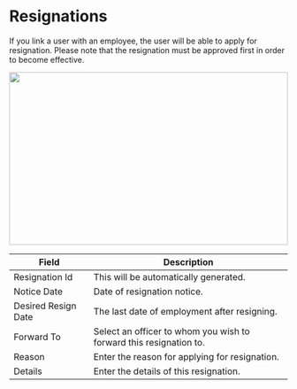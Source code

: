 # Resignations

If you link a user with an employee, the user will be able to apply for
resignation. Please note that the resignation must be approved first in
order to become effective.

<img src="" height="312px" width="100%">

| Field               | Description                                                        |
| ------------------- | ------------------------------------------------------------------ |
| Resignation Id      | This will be automatically generated.                              |
| Notice Date         | Date of resignation notice.                                        |
| Desired Resign Date | The last date of employment after resigning.                       |
| Forward To          | Select an officer to whom you wish to forward this resignation to. |
| Reason              | Enter the reason for applying for resignation.                     |
| Details             | Enter the details of this resignation.                             |
